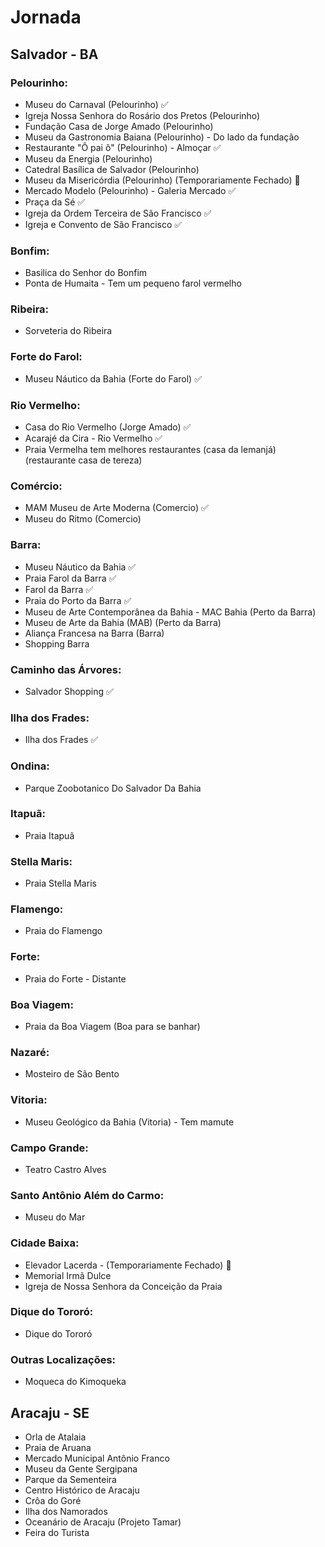 # Jornada

## Salvador - BA

### Pelourinho:
- Museu do Carnaval (Pelourinho) ✅
- Igreja Nossa Senhora do Rosário dos Pretos (Pelourinho)
- Fundação Casa de Jorge Amado (Pelourinho)
- Museu da Gastronomia Baiana (Pelourinho) - Do lado da fundação
- Restaurante "Ô pai ô" (Pelourinho) - Almoçar ✅
- Museu da Energia (Pelourinho)
- Catedral Basílica de Salvador (Pelourinho)
- Museu da Misericórdia (Pelourinho) (Temporariamente Fechado) 🚫
- Mercado Modelo (Pelourinho) - Galeria Mercado ✅
- Praça da Sé ✅
- Igreja da Ordem Terceira de São Francisco ✅
- Igreja e Convento de São Francisco ✅

### Bonfim:
- Basilica do Senhor do Bonfim
- Ponta de Humaita - Tem um pequeno farol vermelho

### Ribeira:
- Sorveteria do Ribeira

### Forte do Farol:
- Museu Náutico da Bahia (Forte do Farol) ✅

### Rio Vermelho:
- Casa do Rio Vermelho (Jorge Amado) ✅
- Acarajé da Cira - Rio Vermelho ✅
- Praia Vermelha tem melhores restaurantes (casa da lemanjá) (restaurante casa de tereza)

### Comércio:
- MAM Museu de Arte Moderna (Comercio) ✅
- Museu do Ritmo (Comercio)

### Barra:
- Museu Náutico da Bahia ✅
- Praia Farol da Barra ✅
- Farol da Barra ✅
- Praia do Porto da Barra ✅
- Museu de Arte Contemporânea da Bahia - MAC Bahia (Perto da Barra)
- Museu de Arte da Bahia (MAB) (Perto da Barra)
- Aliança Francesa na Barra (Barra)
- Shopping Barra

### Caminho das Árvores:
- Salvador Shopping ✅

### Ilha dos Frades:
- Ilha dos Frades ✅

### Ondina:
- Parque Zoobotanico Do Salvador Da Bahia

### Itapuã:
- Praia Itapuã

### Stella Maris:
- Praia Stella Maris

### Flamengo:
- Praia do Flamengo

### Forte:
- Praia do Forte - Distante

### Boa Viagem:
- Praia da Boa Viagem (Boa para se banhar)

### Nazaré:
- Mosteiro de São Bento

### Vitoria:
- Museu Geológico da Bahia (Vitoria) - Tem mamute

### Campo Grande:
- Teatro Castro Alves

### Santo Antônio Além do Carmo:
- Museu do Mar

### Cidade Baixa:
- Elevador Lacerda - (Temporariamente Fechado) 🚫
- Memorial Irmã Dulce
- Igreja de Nossa Senhora da Conceição da Praia

### Dique do Tororó:
- Dique do Tororó

### Outras Localizações:
- Moqueca do Kimoqueka

## Aracaju - SE

- Orla de Atalaia
- Praia de Aruana
- Mercado Municipal Antônio Franco
- Museu da Gente Sergipana
- Parque da Sementeira
- Centro Histórico de Aracaju
- Crôa do Goré
- Ilha dos Namorados
- Oceanário de Aracaju (Projeto Tamar)
- Feira do Turista
